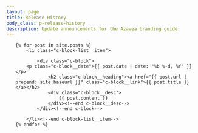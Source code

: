 ```yaml
---
layout: page
title: Release History
body_class: p-release-history
description: Update announcements for the Azavea branding guide.
---
```


<ul class="c-block-list">

    {% for post in site.posts %}
        <li class="c-block-list__item">

			<div class="c-block">
        <p class="c-block__date">{{ post.date | date: "%b %-d, %Y" }}</p>
				<h2 class="c-block__heading"><a href="{{ post.url | prepend: site.baseurl }}" class="c-block__link">{{ post.title }}</a></h2>
            	<div class="c-block__desc">
					{{ post.content }}
				</div><!--end c-block__desc-->
			</div><!--end c-block-->

        </li><!--end c-block-list__item-->
    {% endfor %}
	
</ul><!--end c-block-list-->
